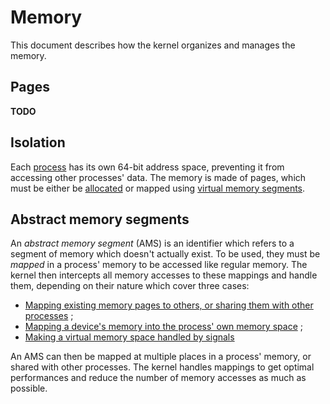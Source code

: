 # Memory

This document describes how the kernel organizes and manages the memory.

## Pages

**TODO**

## Isolation

Each [process](processes.md) has its own 64-bit address space, preventing it from accessing other processes' data. The memory is made of pages, which must be either be [allocated](syscalls.md#0x30-mem_alloc) or mapped using [virtual memory segments](#abstract-memory-segments).

## Abstract memory segments

An _abstract memory segment_ (AMS) is an identifier which refers to a segment of memory which doesn't actually exist. To be used, they must be _mapped_ in a process' memory to be accessed like regular memory. The kernel then intercepts all memory accesses to these mappings and handle them, depending on their nature which cover three cases:

- [Mapping existing memory pages to others, or sharing them with other processes](syscalls.md#0x32-virt_mem_ams) ;
- [Mapping a device's memory into the process' own memory space](syscalls.md#0x34-device_ams) ;
- [Making a virtual memory space handled by signals](syscalls.md#0x33-backed_ams)

An AMS can then be mapped at multiple places in a process' memory, or shared with other processes. The kernel handles mappings to get optimal performances and reduce the number of memory accesses as much as possible.